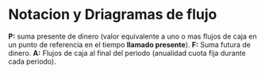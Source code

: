 # Notacion y Driagramas de flujo
**P:** suma presente de dinero (valor equivalente a uno o mas flujos de caja en un punto de referencia en el tiempo **llamado presente**).
**F:** Suma futura de dinero.
**A:** Flujos de caja al final del periodo (anualidad cuota fija durante cada periodo).


